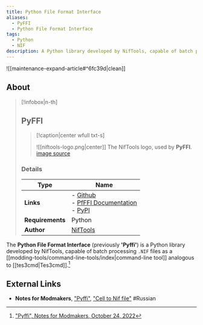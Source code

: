 ```yaml
---
title: Python File Format Interface
aliases:
  - PyFFI
  - Python File Format Interface
tags:
  - Python
  - NIF
description: A Python library developed by NifTools, capable of batch processing .NIF files as a command-line tool analogous to Tes3cmd.
---
```


![[maintenance-expand-article#^6fc39d|clean]]

## About

> [!infobox|n-th]
> 
> ## PyFFI
> 
> > [!caption|center wfull txt-s]
> > 
> > ![[niftools-logo.png|center]]
> > The NifTools logo, used by **PyFFI**.
> > [image source](https://www.niftools.org/pyffi/)
> 
> ### Details
> 
> | Type | Name |
> | --- | --- |
> | **Links** | - [Github](https://github.com/niftools/pyffi)<br>- [PfFFI Documentation](https://www.niftools.org/pyffi/)<br>- [PyPI](https://pypi.org/project/PyFFI/) |
> | **Requirements** | Python |
> | **Author** | [NifTools](https://www.niftools.org/) |

The **Python File Format Interface** (previously **'Pyffi'**) is a Python library developed by NifTools, capable of batch processing `.NIF` files as a [[modding-tools/command-line-tools/index|command-line tool]] analogous to [[tes3cmd|Tes3cmd]].[^1]

## External Links

- **Notes for Modmakers**, ["Pyffi"](https://morrowind-nif.github.io/Notes_EN/module_2_7_2_2_6_2.htm), ["Cell to Nif file"](https://morrowind-nif.github.io/Notes_EN/module_2_7_2_2_6_2_4.htm) #Russian 

[^1]: ["Pyffi", Notes for Modmakers, October 24, 2022](https://morrowind-nif.github.io/Notes_EN/module_2_7_2_2_6_2.htm)